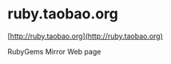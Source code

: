 ruby.taobao.org
===============

[http://ruby.taobao.org](http://ruby.taobao.org)

RubyGems Mirror Web page
